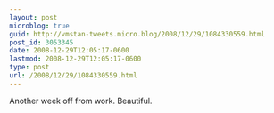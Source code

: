 ```yaml
---
layout: post
microblog: true
guid: http://vmstan-tweets.micro.blog/2008/12/29/1084330559.html
post_id: 3053345
date: 2008-12-29T12:05:17-0600
lastmod: 2008-12-29T12:05:17-0600
type: post
url: /2008/12/29/1084330559.html
---
```

Another week off from work. Beautiful.

